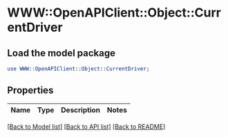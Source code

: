 # WWW::OpenAPIClient::Object::CurrentDriver

## Load the model package
```perl
use WWW::OpenAPIClient::Object::CurrentDriver;
```

## Properties
Name | Type | Description | Notes
------------ | ------------- | ------------- | -------------

[[Back to Model list]](../README.md#documentation-for-models) [[Back to API list]](../README.md#documentation-for-api-endpoints) [[Back to README]](../README.md)


